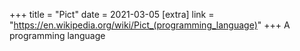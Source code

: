 +++
title = "Pict"
date = 2021-03-05
[extra]
link = "https://en.wikipedia.org/wiki/Pict_(programming_language)"
+++
A programming language

